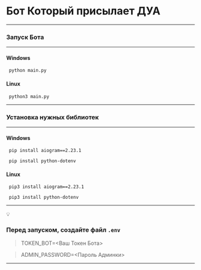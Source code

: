 # Бот Который присылает ДУА
___
### Запуск **Бота**
___
#### Windows

```shell
 python main.py
```
#### Linux

```shell
 python3 main.py
```

---
### Установка нужных библиотек

---
#### Windows
```shell
 pip install aiogram==2.23.1
```
```shell
 pip install python-dotenv
```

#### Linux
```shell
 pip3 install aiogram==2.23.1
```
```shell
 pip3 install python-dotenv
```
---
:bulb:
### Перед запуском, создайте файл `.env`
> TOKEN_BOT=<Ваш Токен Бота>

> ADMIN_PASSWORD=<Пароль Админки>

---
